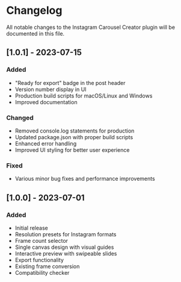 # Changelog

All notable changes to the Instagram Carousel Creator plugin will be documented in this file.

## [1.0.1] - 2023-07-15

### Added
- "Ready for export" badge in the post header
- Version number display in UI
- Production build scripts for macOS/Linux and Windows
- Improved documentation

### Changed
- Removed console.log statements for production
- Updated package.json with proper build scripts
- Enhanced error handling
- Improved UI styling for better user experience

### Fixed
- Various minor bug fixes and performance improvements

## [1.0.0] - 2023-07-01

### Added
- Initial release
- Resolution presets for Instagram formats
- Frame count selector
- Single canvas design with visual guides
- Interactive preview with swipeable slides
- Export functionality
- Existing frame conversion
- Compatibility checker 